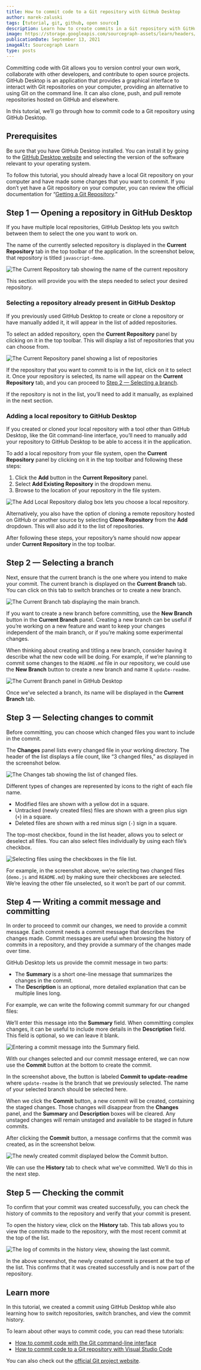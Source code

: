 ```yaml
---
title: How to commit code to a Git repository with GitHub Desktop
author: marek-zaluski
tags: [tutorial, git, github, open source]
description: Learn how to create commits in a Git repository with GitHub Desktop
image: https://storage.googleapis.com/sourcegraph-assets/learn/headers/sourcegraph-learn-04.png
publicationDate: September 13, 2021
imageAlt: Sourcegraph Learn
type: posts
---
```


Committing code with Git allows you to version control your own work, collaborate with other developers, and contribute to open source projects. GitHub Desktop is an application that provides a graphical interface to interact with Git repositories on your computer, providing an alternative to using Git on the command line. It can also clone, push, and pull remote repositories hosted on GitHub and elsewhere.

In this tutorial, we’ll go through how to commit code to a Git repository using GitHub Desktop.

## Prerequisites

Be sure that you have GitHub Desktop installed. You can install it by going to the [GitHub Desktop website](https://desktop.github.com/) and selecting the version of the software relevant to your operating system.

To follow this tutorial, you should already have a local Git repository on your computer and have made some changes that you want to commit. If you don’t yet have a Git repository on your computer, you can review the official documentation for “[Getting a Git Repository](https://git-scm.com/book/en/v2/Git-Basics-Getting-a-Git-Repository).”

## Step 1 — Opening a repository in GitHub Desktop

If you have multiple local repositories, GitHub Desktop lets you switch between them to select the one you want to work on.

The name of the currently selected repository is displayed in the **Current Repository** tab in the top toolbar of the application. In the screenshot below, that repository is titled `javascript-demo`.

![The Current Repository tab showing the name of the current repository](https://storage.googleapis.com/sourcegraph-assets/learn/tutorial-images/github-desktop-current-repository.png)

This section will provide you with the steps needed to select your desired repository.

### Selecting a repository already present in GitHub Desktop

If you previously used GitHub Desktop to create or clone a repository or have manually added it, it will appear in the list of added repositories.

To select an added repository, open the **Current Repository** panel by clicking on it in the top toolbar. This will display a list of repositories that you can choose from.

![The Current Repository panel showing a list of repositories](https://storage.googleapis.com/sourcegraph-assets/learn/tutorial-images/github-desktop-repositories.png)

If the repository that you want to commit to is in the list, click on it to select it. Once your repository is selected, its name will appear on the **Current Repository** tab, and you can proceed to [Step 2 — Selecting a branch](#step-2--selecting-a-branch).

If the repository is not in the list, you’ll need to add it manually, as explained in the next section.

### Adding a local repository to GitHub Desktop

If you created or cloned your local repository with a tool other than GitHub Desktop, like the Git command-line interface, you’ll need to manually add your repository to GitHub Desktop to be able to access it in the application.

To add a local repository from your file system, open the **Current Repository** panel by clicking on it in the top toolbar and following these steps:

1. Click the **Add** button in the **Current Repository** panel.
2. Select **Add Existing Repository** in the dropdown menu.
3. Browse to the location of your repository in the file system.

![The Add Local Repository dialog box lets you choose a local repository.](https://storage.googleapis.com/sourcegraph-assets/learn/tutorial-images/github-desktop-add-repository.png)

Alternatively, you also have the option of cloning a remote repository hosted on GitHub or another source by selecting **Clone Repository** from the **Add** dropdown. This will also add it to the list of repositories.

After following these steps, your repository’s name should now appear under **Current Repository** in the top toolbar.

## Step 2 — Selecting a branch

Next, ensure that the current branch is the one where you intend to make your commit. The current branch is displayed on the **Current Branch** tab. You can click on this tab to switch branches or to create a new branch.

![The Current Branch tab displaying the `main` branch.](https://storage.googleapis.com/sourcegraph-assets/learn/tutorial-images/github-desktop-current-branch-tab.png)

If you want to create a new branch before committing, use the **New Branch** button in the **Current Branch** panel. Creating a new branch can be useful if you’re working on a new feature and want to keep your changes independent of the main branch, or if you’re making some experimental changes.

When thinking about creating and titling a new branch, consider having it describe what the new code will be doing. For example, if we’re planning to commit some changes to the `README.md` file in our repository, we could use the **New Branch** button to create a new branch and name it `update-readme`.

![The **Current Branch** panel in GitHub Desktop](https://storage.googleapis.com/sourcegraph-assets/learn/tutorial-images/github-desktop-current-branch.png)

Once we’ve selected a branch, its name will be displayed in the **Current Branch** tab.

## Step 3 — Selecting changes to commit

Before committing, you can choose which changed files you want to include in the commit.

The **Changes** panel lists every changed file in your working directory. The header of the list displays a file count, like “3 changed files,” as displayed in the screenshot below.

![The Changes tab showing the list of changed files.](https://storage.googleapis.com/sourcegraph-assets/learn/tutorial-images/github-desktop-changes.png)

Different types of changes are represented by icons to the right of each file name.

- Modified files are shown with a yellow dot in a square.
- Untracked (newly created files) files are shown with a green plus sign (`+`) in a square.
- Deleted files are shown with a red minus sign (`-`) sign in a square.

The top-most checkbox, found in the list header, allows you to select or deselect all files. You can also select files individually by using each file’s checkbox.

![Selecting files using the checkboxes in the file list.](https://storage.googleapis.com/sourcegraph-assets/learn/tutorial-images/github-desktop-changes-selected.png)

For example, in the screenshot above, we’re selecting two changed files (`demo.js` and `README.md`) by making sure their checkboxes are selected. We’re leaving the other file unselected, so it won’t be part of our commit.

## Step 4 — Writing a commit message and committing

In order to proceed to commit our changes, we need to provide a commit message. Each commit needs a commit message that describes the changes made. Commit messages are useful when browsing the history of commits in a repository, and they provide a summary of the changes made over time.

GitHub Desktop lets us provide the commit message in two parts:

- The **Summary** is a short one-line message that summarizes the changes in the commit.
- The **Description** is an optional, more detailed explanation that can be multiple lines long.

For example, we can write the following commit summary for our changed files:

<Highlighter
input='Update README and demo script'
language='bash'
/>

We’ll enter this message into the **Summary** field. When committing complex changes, it can be useful to include more details in the **Description** field. This field is optional, so we can leave it blank.

![Entering a commit message into the **Summary** field.](https://storage.googleapis.com/sourcegraph-assets/learn/tutorial-images/github-desktop-commit-message.png)

With our changes selected and our commit message entered, we can now use the **Commit** button at the bottom to create the commit.

In the screenshot above, the button is labeled **Commit to update-readme** where `update-readme` is the branch that we previously selected. The name of your selected branch should be selected here.

When we click the **Commit** button, a new commit will be created, containing the staged changes. Those changes will disappear from the **Changes** panel, and the **Summary** and **Description** boxes will be cleared. Any unstaged changes will remain unstaged and available to be staged in future commits.

After clicking the **Commit** button, a message confirms that the commit was created, as in the screenshot below.

![The newly created commit displayed below the **Commit** button.](https://storage.googleapis.com/sourcegraph-assets/learn/tutorial-images/github-desktop-committed.png)

We can use the **History** tab to check what we’ve committed. We’ll do this in the next step.

## Step 5 — Checking the commit

To confirm that your commit was created successfully, you can check the history of commits to the repository and verify that your commit is present.

To open the history view, click on the **History** tab. This tab allows you to view the commits made to the repository, with the most recent commit at the top of the list.

![The log of commits in the history view, showing the last commit.](https://storage.googleapis.com/sourcegraph-assets/learn/tutorial-images/github-desktop-history.png)

In the above screenshot, the newly created commit is present at the top of the list. This confirms that it was created successfully and is now part of the repository.

## Learn more

In this tutorial, we created a commit using GitHub Desktop while also learning how to switch repositories, switch branches, and view the commit history.

To learn about other ways to commit code, you can read these tutorials:

- [How to commit code with the Git command-line interface](/how-to-commit-code-with-the-git-command-line-interface)
- [How to commit code to a Git repository with Visual Studio Code](/how-to-commit-code-to-a-git-repository-with-visual-studio-code)

You can also check out the [official Git project website](https://git-scm.com/).
